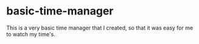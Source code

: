 basic-time-manager
==================

This is a very basic time manager that I created, so that it was easy for me to watch my time's.
